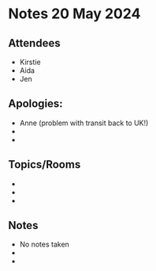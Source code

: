 # Notes 20 May 2024

## Attendees

* Kirstie
* Aida
* Jen

## Apologies:

* Anne (problem with transit back to UK!)
* 
* 

## Topics/Rooms

* 
* 
* 

## Notes

* No notes taken
* 
* 